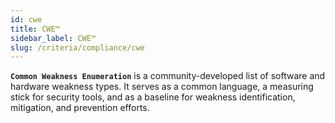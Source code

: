 ```yaml
---
id: cwe
title: CWE™
sidebar_label: CWE™
slug: /criteria/compliance/cwe
---
```


**`Common Weakness Enumeration`** is a community-developed list
of software and hardware weakness types.
It serves as a common language,
a measuring stick for security tools,
and as a baseline for weakness identification,
mitigation, and prevention efforts.

